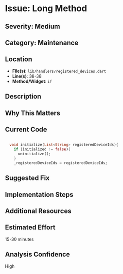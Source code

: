 # Issue: Long Method

## Severity: Medium

## Category: Maintenance

## Location
- **File(s)**: `lib/handlers/registered_devices.dart`
- **Line(s)**: 38-38
- **Method/Widget**: `if`

## Description


## Why This Matters


## Current Code
```dart

  void initialize(List<String> registeredDeviceIds){
    if (initialized != false){
      uninitialize();
    }
    _registeredDeviceIds = registeredDeviceIds;
```

## Suggested Fix


## Implementation Steps


## Additional Resources


## Estimated Effort
15-30 minutes

## Analysis Confidence
High

